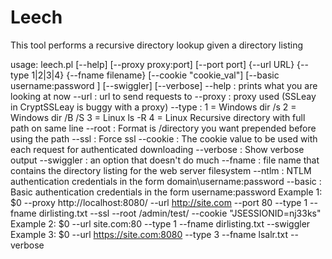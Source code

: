# Leech
This tool performs a recursive directory lookup given a directory listing

usage: leech.pl [--help] [--proxy proxy:port] [--port port] {--url URL} {--type 1|2|3|4} {--fname filename}
       [--cookie "cookie_val"] [--basic username:password ] [--swiggler] [--verbose]
         --help : prints what you are looking at now
         --url : url to send requests to
         --proxy : proxy used (SSLeay in CryptSSLeay is buggy with a proxy)
         --type :  1 = Windows dir /s
                   2 = Windows dir /B /S
                   3 = Linux ls -R
                   4 = Linux Recursive directory with full path on same line
         --root : Format is /directory you want prepended before using the path
         --ssl : Force ssl
         --cookie : The cookie value to be used with each request for authenticated downloading
         --verbose : Show verbose output
         --swiggler : an option that doesn't do much
         --fname : file name that contains the directory listing for the web server filesystem
         --ntlm : NTLM authentication credentials in the form domain\username:password
         --basic : Basic authentication credentials in the form username:password
      Example 1:  $0 --proxy http://localhost:8080/ --url http://site.com --port 80 --type 1
          --fname dirlisting.txt --ssl --root /admin/test/  --cookie "JSESSIONID=nj33ks"
      Example 2:  $0 --url site.com:80 --type 1 --fname dirlisting.txt --swiggler
      Example 3:  $0 --url https://site.com:8080 --type 3 --fname lsalr.txt --verbose
